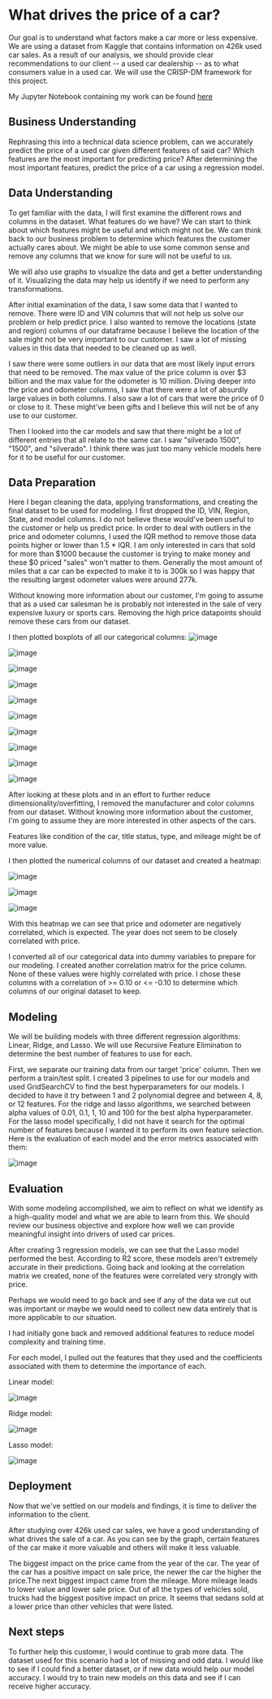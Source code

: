 # What drives the price of a car?
Our goal is to understand what factors make a car more or less expensive. We are using a dataset from Kaggle that contains information on 426k used car sales. As a result of our analysis, we should provide clear recommendations to our client -- a used car dealership -- as to what consumers value in a used car. We will use the CRISP-DM framework for this project.

My Jupyter Notebook containing my work can be found [here](https://github.com/jferris57/What-drives-the-price-of-a-car-/blob/main/What_drives_the_price_of_a_car_.ipynb)

## Business Understanding
Rephrasing this into a technical data science problem, can we accurately predict the price of a used car given different features of said car? Which features are the most important for predicting price? After determining the most important features, predict the price of a car using a regression model.

## Data Understanding
To get familiar with the data, I will first examine the different rows and columns in the dataset. What features do we have? We can start to think about which features might be useful and which might not be. We can think back to our business problem to determine which features the customer actually cares about. We might be able to use some common sense and remove any columns that we know for sure will not be useful to us.

We will also use graphs to visualize the data and get a better understanding of it. Visualizing the data may help us identify if we need to perform any transformations.

After initial examination of the data, I saw some data that I wanted to remove. There were ID and VIN columns that will not help us solve our problem or help predict price. I also wanted to remove the locations (state and region) columns of our dataframe because I believe the location of the sale might not be very important to our customer. I saw a lot of missing values in this data that needed to be cleaned up as well.

I saw there were some outliers in our data that are most likely input errors that need to be removed. The max value of the price column is over $3 billion and the max value for the odometer is 10 million. Diving deeper into the price and odometer columns, I saw that there were a lot of absurdly large values in both columns. I also saw a lot of cars that were the price of 0 or close to it. These might've been gifts and I believe this will not be of any use to our customer.

Then I looked into the car models and saw that there might be a lot of different entries that all relate to the same car. I saw "silverado 1500", "1500", and "silverado". I think there was just too many vehicle models here for it to be useful for our customer.

## Data Preparation
Here I began cleaning the data, applying transformations, and creating the final dataset to be used for modeling. I first dropped the ID, VIN, Region, State, and model columns. I do not believe these would've been useful to the customer or help us predict price. In order to deal with outliers in the price and odometer columns, I used the IQR method to remove those data points higher or lower than 1.5 * IQR. I am only interested in cars that sold for more than $1000 because the customer is trying to make money and these $0 priced "sales" won't matter to them. Generally the most amount of miles that a car can be expected to make it to is 300k so I was happy that the resulting largest odometer values were around 277k.

Without knowing more information about our customer, I'm going to assume that as a used car salesman he is probably not interested in the sale of very expensive luxury or sports cars. Removing the high price datapoints should remove these cars from our dataset.

I then plotted boxplots of all our categorical columns:
![image](https://github.com/user-attachments/assets/613198b1-85d5-4def-97b8-54209f43fab5)

![image](https://github.com/user-attachments/assets/bc4ca6a0-1151-420c-b0f0-aea2945f79f7)

![image](https://github.com/user-attachments/assets/f6cd21ca-5488-43f7-875c-76193d743eef)

![image](https://github.com/user-attachments/assets/e401cf3b-389c-4ef5-9fad-2941973d8202)

![image](https://github.com/user-attachments/assets/126c8f06-e64c-4434-b92f-f7408d31e48f)

![image](https://github.com/user-attachments/assets/c35d47d0-71fd-4b20-86e0-2f3451cd79eb)

![image](https://github.com/user-attachments/assets/22ef75fb-6a9a-4bc4-897f-c45666b87c46)

![image](https://github.com/user-attachments/assets/c0edc442-e1f3-4eaf-9fdf-02a21d02d1da)

![image](https://github.com/user-attachments/assets/764c6d72-5ecc-41d2-a1d6-0f2051b1fb29)

![image](https://github.com/user-attachments/assets/75df4ddf-7a61-47bc-a851-d3ce77aa91eb)

After looking at these plots and in an effort to further reduce dimensionality/overfitting, I removed the manufacturer and color columns from our dataset. Without knowing more information about the customer, I'm going to assume they are more interested in other aspects of the cars.

Features like condition of the car, title status, type, and mileage might be of more value.

I then plotted the numerical columns of our dataset and created a heatmap:

![image](https://github.com/user-attachments/assets/3a94c4ce-b781-4fe0-9bd0-ceb6b9f2e22f)

![image](https://github.com/user-attachments/assets/a489066d-e5ee-4075-b554-0a699fd73913)

![image](https://github.com/user-attachments/assets/73e1bb56-b2f3-4fbd-9391-8a0d36e03d4d)

With this heatmap we can see that price and odometer are negatively correlated, which is expected. The year does not seem to be closely correlated with price.

I converted all of our categorical data into dummy variables to prepare for our modeling. I created another correlation matrix for the price column. None of these values were highly correlated with price. I chose these columns with a correlation of >= 0.10 or <= -0.10 to determine which columns of our original dataset to keep.

## Modeling
We will be building models with three different regression algorithms: Linear, Ridge, and Lasso. We will use Recursive Feature Elimination to determine the best number of features to use for each.

First, we separate our training data from our target 'price' column. Then we perform a train/test split. I created 3 pipelines to use for our models and used GridSearchCV to find the best hyperparameters for our models. I decided to have it try between 1 and 2 polynomial degree and between 4, 8, or 12 features. For the ridge and lasso algorithms, we searched between alpha values of 0.01, 0.1, 1, 10 and 100 for the best alpha hyperparameter. For the lasso model specifically, I did not have it search for the optimal number of features because I wanted it to perform its own feature selection. Here is the evaluation of each model and the error metrics associated with them:

![image](https://github.com/user-attachments/assets/2e730152-0207-425c-9e65-020537bb7c6b)


## Evaluation
With some modeling accomplished, we aim to reflect on what we identify as a high-quality model and what we are able to learn from this. We should review our business objective and explore how well we can provide meaningful insight into drivers of used car prices.

After creating 3 regression models, we can see that the Lasso model performed the best. According to R2 score, these models aren't extremely accurate in their predictions. Going back and looking at the correlation matrix we created, none of the features were correlated very strongly with price.

Perhaps we would need to go back and see if any of the data we cut out was important or maybe we would need to collect new data entirely that is more applicable to our situation.

I had initially gone back and removed additional features to reduce model complexity and training time.

For each model, I pulled out the features that they used and the coefficients associated with them to determine the importance of each.

Linear model:

![image](https://github.com/user-attachments/assets/5c4c3848-5146-40ce-8165-b82c66529199)

Ridge model:

![image](https://github.com/user-attachments/assets/c3fa1a72-5042-4cf1-96c7-740ad56e3cef)

Lasso model:

![image](https://github.com/user-attachments/assets/46496af4-c246-47ee-a377-b0397b9d2748)



## Deployment
Now that we've settled on our models and findings, it is time to deliver the information to the client.

After studying over 426k used car sales, we have a good understanding of what drives the sale of a car. As you can see by the graph, certain features of the car make it more valuable and others will make it less valuable.

The biggest impact on the price came from the year of the car. The year of the car has a positive impact on sale price, the newer the car the higher the price.The next biggest impact came from the mileage. More mileage leads to lower value and lower sale price. Out of all the types of vehicles sold, trucks had the biggest positive impact on price. It seems that sedans sold at a lower price than other vehicles that were listed.

## Next steps
To further help this customer, I would continue to grab more data. The dataset used for this scenario had a lot of missing and odd data. I would like to see if I could find a better dataset, or if new data would help our model accuracy. I would try to train new models on this data and see if I can receive higher accuracy.






